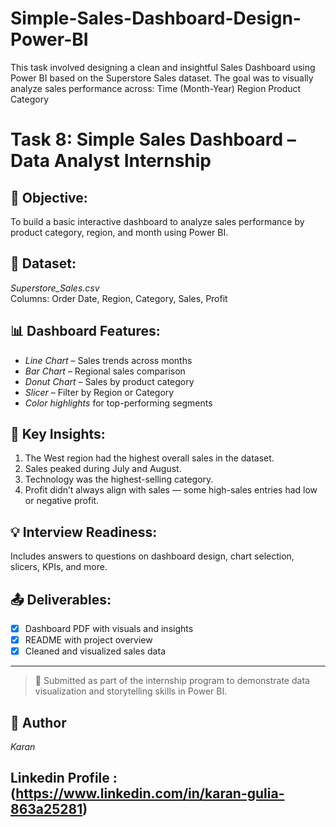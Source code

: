 # Simple-Sales-Dashboard-Design-Power-BI
This task involved designing a clean and insightful Sales Dashboard using Power BI based on the Superstore Sales dataset. The goal was to visually analyze sales performance across:  Time (Month-Year)  Region  Product Category

# Task 8: Simple Sales Dashboard – Data Analyst Internship

## 📌 Objective:
To build a basic interactive dashboard to analyze sales performance by product category, region, and month using Power BI.

## 📁 Dataset:
*Superstore_Sales.csv*  
Columns: Order Date, Region, Category, Sales, Profit

## 📊 Dashboard Features:
- *Line Chart* – Sales trends across months
- *Bar Chart* – Regional sales comparison
- *Donut Chart* – Sales by product category
- *Slicer* – Filter by Region or Category
- *Color highlights* for top-performing segments

## 🧠 Key Insights:
1. The West region had the highest overall sales in the dataset.
2. Sales peaked during July and August.
3. Technology was the highest-selling category.
4. Profit didn’t always align with sales — some high-sales entries had low or negative profit.

## 💡 Interview Readiness:
Includes answers to questions on dashboard design, chart selection, slicers, KPIs, and more.

## 📤 Deliverables:
- [x] Dashboard PDF with visuals and insights
- [x] README with project overview
- [x] Cleaned and visualized sales data

---

> 🚀 Submitted as part of the internship program to demonstrate data visualization and storytelling skills in Power BI.


## 💼 Author
*Karan*

## Linkedin Profile : (https://www.linkedin.com/in/karan-gulia-863a25281)
